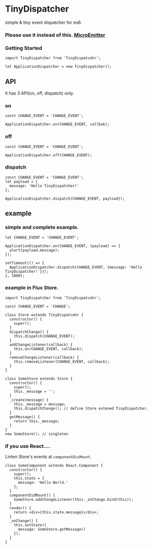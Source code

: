 # TinyDispatcher
simple &amp; tiny event dispatcher for es6.

### Please use it instead of this. [MicroEmitter](https://github.com/khirayama/MicroEmitter)

### Getting Started

```
import TinyDispatcher from 'TinyDispatcehr';

let ApplicationDispatcher = new TinyDispatcher();
```

## API
It has 3 API(on, off, dispatch) only.

### on

```
const CHANGE_EVENT = 'CHANGE_EVENT';

ApplicationDispatcher.on(CHANGE_EVENT, callbak);
```

### off

```
const CHANGE_EVENT = 'CHANGE_EVENT';

ApplicationDispatcher.off(CHANGE_EVENT);
```

### dispatch

```
const CHANGE_EVENT = 'CHANGE_EVENT';
let payload = {
  message: 'Hello TinyDispatcher!'
};

ApplicationDispatcher.dispatch(CHANGE_EVENT, payload});
```

## example

### simple and complete example.

```
let CHANGE_EVENT = 'CHANGE_EVENT';

ApplicationDispatcher.on(CHANGE_EVENT, (payload) => {
  alert(payload.message);
});

setTimeout(() => {
  ApplicationDispatcher.dispatch(CHANGE_EVENT, {message: 'Hello TinyDispatcher!'}});
}, 1000);
```

### example in Flux Store.
```
import TinyDispatcher from 'TinyDispatcehr';

const CHANGE_EVENT = 'CHANGE';

class Store extends TinyDispatcehr {
  constructor() {
    super();
  }
  dispatchChange() {
    this.dispatch(CHANGE_EVENT);
  }
  addChangeListener(callback) {
    this.on(CHANGE_EVENT, callback);
  }
  removeChangeListener(callback) {
    this.removeListener(CHANGE_EVENT, callback);
  }
}

class SomeStore extends Store {
  constructor() {
    super();
    this._message = '';
  }
  _create(message) {
    this._message = message;
    this.dispatchChange(); // define Store extened TinyDispatcher.
  }
  getMessage() {
    return this._message;
  }
}
new SomeStore(); // singleton
```


### if you use React....
Linten Store's events at ```componentDisMount```.
```
class SomeComponent extends React.Component {
  constructor() {
    super();
    this.state = {
      message: 'Hello World.'
    };
  }
  componentDidMount() {
    SomeStore.addChangeListener(this._onChange.bind(this));
  }
  render() {
    return <div>{this.state.message}</div>;
  }
  _onChange() {
    this.setState({
      message: SomeStore.getMessage()
    });
  }
}
```

